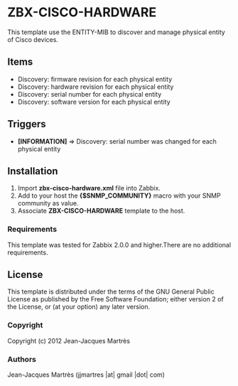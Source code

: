 ZBX-CISCO-HARDWARE
==================

This template use the ENTITY-MIB to discover and manage physical entity of Cisco devices.

Items
-----

  * Discovery: firmware revision for each physical entity
  * Discovery: hardware revision for each physical entity
  * Discovery: serial number for each physical entity
  * Discovery: software version for each physical entity

Triggers
--------

  * **[INFORMATION]** => Discovery: serial number was changed for each physical entity

Installation
------------

1. Import **zbx-cisco-hardware.xml** file into Zabbix.
2. Add to your host the **{$SNMP_COMMUNITY}** macro with your SNMP community as value.
3. Associate **ZBX-CISCO-HARDWARE** template to the host.
 
### Requirements

This template was tested for Zabbix 2.0.0 and higher.There are no additional requirements.

License
-------

This template is distributed under the terms of the GNU General Public License as published by the Free Software Foundation; either version 2 of the  License, or (at your option) any later version.

### Copyright

  Copyright (c) 2012 Jean-Jacques Martrès

### Authors
  
  Jean-Jacques Martrès
  (jjmartres |at| gmail |dot| com)
